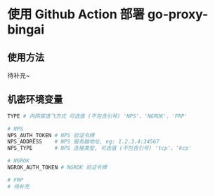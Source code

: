 # 使用 Github Action 部署 go-proxy-bingai

## 使用方法

待补充~

## 机密环境变量

```bash
TYPE # 内网穿透飞方式 可选值 (不包含引号) 'NPS'、'NGROK'、'FRP'

# NPS
NPS_AUTH_TOKEN # NPS 验证令牌
NPS_ADDRESS    # NPS 服务器地址, eg: 1.2.3.4:34567
NPS_TYPE       # NPS 连接类型, 可选值 (不包含引号) 'tcp'、'kcp'

# NGROK
NGROK_AUTH_TOKEN # NGROK 验证令牌

# FRP
# 待补充
```
